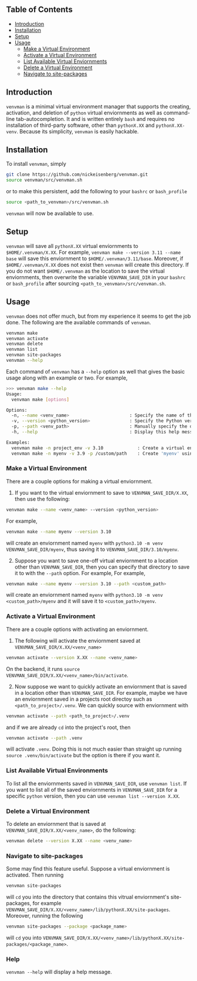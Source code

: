## Table of Contents
- [Introduction](#introduction)
- [Installation](#installation)
- [Setup](#setup)
- [Usage](#usage)
  - [Make a Virtual Environment](#make-a-virtual-environment)
  - [Activate a Virtual Environment](#activate-a-virtual-environment)
  - [List Available Virtual Enviornments](#list-available-virtual-environments)
  - [Delete a Virtual Environment](#delete-a-virtual-environment)
  - [Navigate to site-packages](#navigate-to-site-packages)


## Introduction

`venvman` is a minimal virtual environment manager that supports the creating,
activation, and deletion of `python` virtual enviornments as well as
command-line tab-autocompletion. It and is written entirely `bash` and requires
no installation of third-party software, other than `pythonX.XX` and
`pythonX.XX-venv`. Because its simplicity, `venvman` is easily hackable.

## Installation
To install `venvman`, simply
```bash
git clone https://github.com/nickeisenberg/venvman.git
source venvman/src/venvman.sh
```
or to make this persistent, add the following to your `bashrc` or `bash_profile`
```bash
source <path_to_venvman>/src/venvman.sh
```
`venvman` will now be available to use.

## Setup

`venvman` will save all `pythonX.XX` virtual enviornments to
`$HOME/.venvman/X.XX`. For example, `venvman make --version 3.11 --name base`
will save this enviornment to `$HOME/.venvman/3.11/base`. Moreover, if
`$HOME/.venvman/X.XX` does not exist then `venvman` will create this directory.
If you do not want `$HOME/.venvman` as the location to save the virtual
enviornments, then overwrite the variable `VENVMAN_SAVE_DIR` in your `bashrc`
or `bash_profile` after sourcing `<path_to_venvman>/src/venvman.sh`.

## Usage

`venvman` does not offer much, but from my experience it seems to get the job
done. The following are the available commands of `venvman`.
```bash
venvman make 
venvman activate
venvman delete 
venvman list
venvman site-packages
venvman --help
```
Each command of `venvman` has a `--help` option as well that gives the basic
usage along with an example or two. For example,
```bash
>>> venvman make --help
Usage:
  venvman make [options]

Options:
  -n, --name <venv_name>                       : Specify the name of the virtual environment to create.
  -v, --version <python_version>               : Specify the Python version to use for the virtual environment.
  -p, --path <venv_path>                       : Manually specify the directory where the virtual environment should be created.
  -h, --help                                   : Display this help message.

Examples:
  venvman make -n project_env -v 3.10             : Create a virtual environment named 'project_env' using Python 3.10.
  venvman make -n myenv -v 3.9 -p /custom/path    : Create 'myenv' using Python 3.9 at '/custom/path'.
```

### Make a Virtual Environment
There are a couple options for making a virtual enviornment.

1. If you want to the virtual enviornment to save to `VENVMAN_SAVE_DIR/X.XX`, then
use the following:
```bash
venvman make --name <venv_name> --version <python_version>
```
For example,
```bash
venvman make --name myenv --version 3.10
```
will create an enviornment named `myenv` with `python3.10 -m venv
VENVMAN_SAVE_DIR/myenv`, thus saving it to `VENVMAN_SAVE_DIR/3.10/myenv`.

2. Suppose you want to save one-off virtual enviornment to a location other than
`VENVMAN_SAVE_DIR`, then you can specify that directory to save it to with the
`--path` option. For example,
For example,
```bash
venvman make --name myenv --version 3.10 --path <custom_path>
```
will create an enviornment named `myenv` with `python3.10 -m venv
<custom_path>/myenv` and it will save it to `<custom_path>/myenv`.


### Activate a Virtual Environment
There are a couple options with activating an enviornment.

1. The following will activate the enviornment saved at
   `VENVMAN_SAVE_DIR/X.XX/<venv_name>`
```bash
venvman activate --version X.XX --name <venv_name>
```
On the backend, it runs `source VENVMAN_SAVE_DIR/X.XX/<venv_name>/bin/activate`.

2. Now suppose we want to quickly activate an enviornment that is saved in a location
other than `VENVMAN_SAVE_DIR`. For example, maybe we have an enviornment saved
in a projects root directoy such as `<path_to_project>/.venv`. We can quickly source
with enviornment with 
```bash
venvman activate --path <path_to_project>/.venv
```
and if we are already `cd` into the project's root, then
```bash
venvman activate --path .venv
```
will activate `.venv`. Doing this is not much easier than straight up running
`source .venv/bin/activate` but the option is there if you want it.

### List Available Virtual Environments
To list all the enviornments saved in `VENVMAN_SAVE_DIR`, use `venvman list`.
If you want to list all of the saved enviornments in `VENVMAN_SAVE_DIR` for a 
specific `python` version, then you can use `venvman list --version X.XX`.

### Delete a Virtual Environment
To delete an enviornment that is saved at `VENVMAN_SAVE_DIR/X.XX/<venv_name>`,
do the following:
```bash
venvman delete --version X.XX --name <venv_name> 
```

### Navigate to site-packages
Some may find this feature useful. Suppose a virtual enviornment is activated.
Then running 
```bash
venvman site-packages
``` 
will `cd` you into the directory that contains 
this vitrual enviornment's site-packages, for example 
`VENVMAN_SAVE_DIR/X.XX/<venv_name>/lib/pythonX.XX/site-packages`.
Moreover, running the following 
```bash
venvman site-packages --package <package_name>
```
will `cd` you into
`VENVMAN_SAVE_DIR/X.XX/<venv_name>/lib/pythonX.XX/site-packages/<package_name>`.

### Help

`venvman --help` will display a help message.
